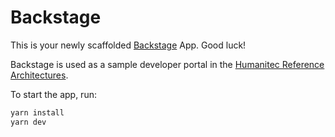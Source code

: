 # Backstage

This is your newly scaffolded [Backstage](https://backstage.io) App. Good luck!

Backstage is used as a sample developer portal in the [Humanitec Reference Architectures](https://github.com/humanitec-architecture).

To start the app, run:

```sh
yarn install
yarn dev
```

